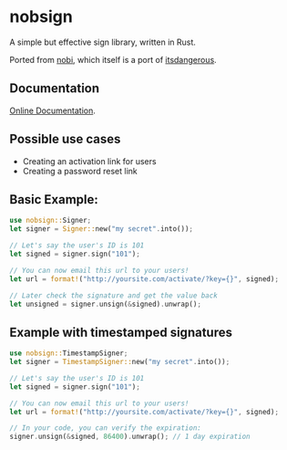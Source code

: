 # nobsign

A simple but effective sign library, written in Rust.

Ported from [nobi](https://github.com/cyx/nobi),
which itself is a port of [itsdangerous](http://pythonhosted.org/itsdangerous/).

## Documentation

[Online Documentation](http://badboy.github.io/nobsign/nobsign/).

## Possible use cases

* Creating an activation link for users
* Creating a password reset link

## Basic Example:

```rust
use nobsign::Signer;
let signer = Signer::new("my secret".into());

// Let's say the user's ID is 101
let signed = signer.sign("101");

// You can now email this url to your users!
let url = format!("http://yoursite.com/activate/?key={}", signed);

// Later check the signature and get the value back
let unsigned = signer.unsign(&signed).unwrap();
```

## Example with timestamped signatures

```rust
use nobsign::TimestampSigner;
let signer = TimestampSigner::new("my secret".into());

// Let's say the user's ID is 101
let signed = signer.sign("101");

// You can now email this url to your users!
let url = format!("http://yoursite.com/activate/?key={}", signed);

// In your code, you can verify the expiration:
signer.unsign(&signed, 86400).unwrap(); // 1 day expiration
```
